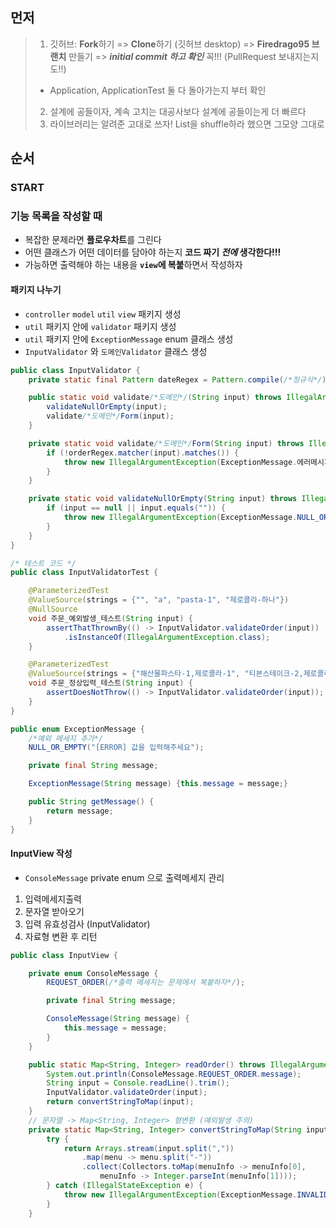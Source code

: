 ## 먼저

> 1. 깃허브: **Fork**하기 => **Clone**하기 (깃허브 desktop) => **Firedrago95 브랜치** 만들기 => **_initial commit 하고 확인_** 꼭!!! (PullRequest 보내지는지도!!)
> - Application, ApplicationTest 둘 다 돌아가는지 부터 확인
> 2. 설계에 공들이자, 계속 고치는 대공사보다 설계에 공들이는게 더 빠르다
> 3. 라이브러리는 알려준 고대로 쓰자! List<String>을 shuffle하라 했으면 그모양 그대로

## 순서

### START

### 기능 목록을 작성할 때

- 복잡한 문제라면 **플로우차트**를 그린다
- 어떤 클래스가 어떤 데이터를 담아야 하는지 **코드 짜기 _전에_ 생각한다!!!**
- 가능하면 출력해야 하는 내용을 **`view`에 복붙**하면서 작성하자

#### 패키지 나누기

- `controller` `model` `util` `view` 패키지 생성
- `util` 패키지 안에 `validator` 패키지 생성
- `util` 패키지 안에 `ExceptionMessage` enum 클래스 생성
- `InputValidator` 와 `도메인Validator` 클래스 생성
```java
public class InputValidator {
    private static final Pattern dateRegex = Pattern.compile(/*정규식*/);

    public static void validate/*도메인*/(String input) throws IllegalArgumentException {
        validateNullOrEmpty(input);
        validate/*도메인*/Form(input);
    }

    private static void validate/*도메인*/Form(String input) throws IllegalArgumentException {
        if (!orderRegex.matcher(input).matches()) {
            throw new IllegalArgumentException(ExceptionMessage.에러메시지.getMessage());
        }
    }

    private static void validateNullOrEmpty(String input) throws IllegalArgumentException {
        if (input == null || input.equals("")) {
            throw new IllegalArgumentException(ExceptionMessage.NULL_OR_EMPTY.getMessage());
        }
    }
}

/* 테스트 코드 */
public class InputValidatorTest {

    @ParameterizedTest
    @ValueSource(strings = {"", "a", "pasta-1", "제로콜라-하나"})
    @NullSource
    void 주문_예외발생_테스트(String input) {
        assertThatThrownBy(() -> InputValidator.validateOrder(input))
            .isInstanceOf(IllegalArgumentException.class);
    }

    @ParameterizedTest
    @ValueSource(strings = {"해산물파스타-1,제로콜라-1", "티본스테이크-2,제로콜라-1,해산물파스타-2"})
    void 주문_정상입력_테스트(String input) {
        assertDoesNotThrow(() -> InputValidator.validateOrder(input));
    }
}
```
```java
public enum ExceptionMessage {
    /*예외 메세지 추가*/
    NULL_OR_EMPTY("[ERROR] 값을 입력해주세요");

    private final String message;

    ExceptionMessage(String message) {this.message = message;}

    public String getMessage() {
        return message;
    }
}

```

#### InputView 작성

- `ConsoleMessage` private enum 으로 출력메세지 관리
1. 입력메세지출력
2. 문자열 받아오기
3. 입력 유효성검사 (InputValidator)
4. 자료형 변환 후 리턴
```java
public class InputView {

    private enum ConsoleMessage {
        REQUEST_ORDER(/*출력 메세지는 문제에서 복붙하자*/);

        private final String message;

        ConsoleMessage(String message) {
            this.message = message;
        }
    }

    public static Map<String, Integer> readOrder() throws IllegalArgumentException {
        System.out.println(ConsoleMessage.REQUEST_ORDER.message);
        String input = Console.readLine().trim();
        InputValidator.validateOrder(input);
        return convertStringToMap(input);
    }
    // 문자열 -> Map<String, Integer> 형변환 (예외발생 주의)
    private static Map<String, Integer> convertStringToMap(String input) {
        try {
            return Arrays.stream(input.split(","))
                .map(menu -> menu.split("-"))
                .collect(Collectors.toMap(menuInfo -> menuInfo[0],
                    menuInfo -> Integer.parseInt(menuInfo[1])));
        } catch (IllegalStateException e) {
            throw new IllegalArgumentException(ExceptionMessage.INVALID_ORDER.getMessage());
        }
    }
```
